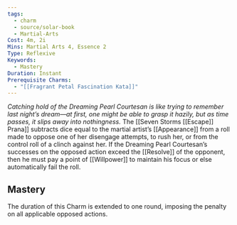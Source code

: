 ```yaml
---
tags:
  - charm
  - source/solar-book
  - Martial-Arts
Cost: 4m, 2i
Mins: Martial Arts 4, Essence 2
Type: Reflexive
Keywords:
  - Mastery
Duration: Instant
Prerequisite Charms:
  - "[[Fragrant Petal Fascination Kata]]"
---
```

*Catching hold of the Dreaming Pearl Courtesan is like trying to remember last night’s dream—at first, one might be able to grasp it hazily, but as time passes, it slips away into nothingness.* 
The [[Seven Storms [[Escape]] Prana]] subtracts dice equal to the martial artist’s [[Appearance]] from a roll made to oppose one of her disengage attempts, to rush her, or from the control roll of a clinch against her. If the Dreaming Pearl Courtesan’s successes on the opposed action exceed the [[Resolve]] of the opponent, then he must pay a point of [[Willpower]] to maintain his focus or else automatically fail the roll. 
## Mastery
The duration of this Charm is extended to one round, imposing the penalty on all applicable opposed actions.